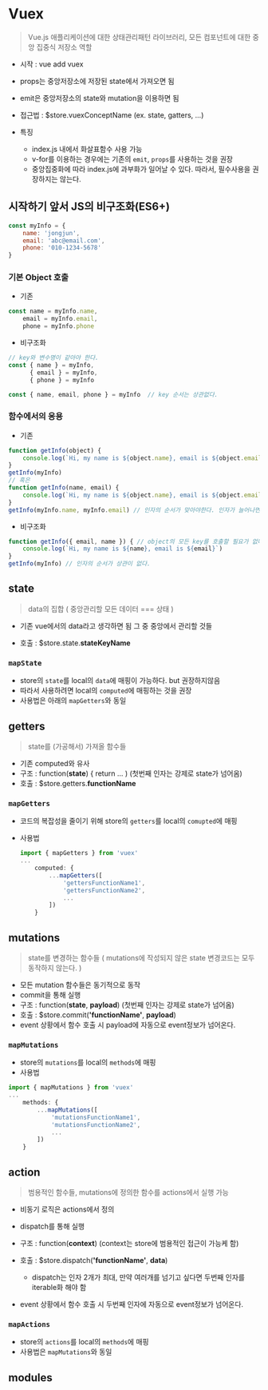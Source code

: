 # Vuex

> Vue.js 애플리케이션에 대한 상태관리패턴 라이브러리, 모든 컴포넌트에 대한 중앙 집중식 저장소 역할

- 시작 : vue add vuex

- props는 중앙저장소에 저장된 state에서 가져오면 됨
- emit은 중앙저장소의 state와 mutation을 이용하면 됨

- 접근법 : $store.vuexConceptName (ex. state, gatters, ...)
- 특징
  - index.js 내에서 화살표함수 사용 가능
  - v-for를 이용하는 경우에는 기존의 `emit`, `props`를 사용하는 것을 권장
  - 중앙집중화에 따라 index.js에 과부화가 일어날 수 있다. 따라서, 필수사용을 권장하지는 않는다.



## 시작하기 앞서 JS의 비구조화(ES6+)

```javascript
const myInfo = {
    name: 'jongjun',
    email: 'abc@email.com',
    phone: '010-1234-5678'
}
```

### 기본 Object 호출

- 기존

```javascript
const name = myInfo.name,
	email = myInfo.email,
    phone = myInfo.phone
```



- 비구조화

```javascript
// key와 변수명이 같아야 한다.
const { name } = myInfo,
      { email } = myInfo,
      { phone } = myInfo

const { name, email, phone } = myInfo  // key 순서는 상관없다.
```



### 함수에서의 응용

- 기존

```javascript
function getInfo(object) {
    console.log(`Hi, my name is ${object.name}, email is ${object.email}`)
}
getInfo(myInfo)
// 혹은
function getInfo(name, email) {
    console.log(`Hi, my name is ${object.name}, email is ${object.email}`)
}
getInfo(myInfo.name, myInfo.email) // 인자의 순서가 맞아야한다. 인자가 늘어나면 피곤해짐
```



- 비구조화

```javascript
function getInfo({ email, name }) { // object의 모든 key를 호출할 필요가 없다.
    console.log(`Hi, my name is ${name}, email is ${email}`)
}
getInfo(myInfo) // 인자의 순서가 상관이 없다.
```



## state

> data의 집합 ( 중앙관리할 모든 데이터 === 상태 )

- 기존 vue에서의 data라고 생각하면 됨 그 중 중앙에서 관리할 것들

- 호출 : $store.state.**stateKeyName**

### `mapState`

- store의 `state`를 local의 `data`에 매핑이 가능하다. but 권장하지않음
- 따라서 사용하려면 local의 `computed`에 매핑하는 것을 권장
- 사용법은 아래의 `mapGetters`와 동일



## getters

> state를 (가공해서) 가져올 함수들

- 기존 computed와 유사
- 구조 : function(**state**) { return ... ) (첫번째 인자는 강제로 state가 넘어옴)
- 호출 : $store.getters.**functionName**

### `mapGetters`

- 코드의 복잡성을 줄이기 위해 store의 `getters`를 local의 `comupted`에 매핑

- 사용법

  ```javascript
  import { mapGetters } from 'vuex'
  ...
      computed: {
          ...mapGetters([
              'gettersFunctionName1',
              'gettersFunctionName2',
              ...
          ])
      }
  ```

  

## mutations

> state를 변경하는 함수들 ( mutations에 작성되지 않은 state 변경코드는 모두 동작하지 않는다. )

- 모든 mutation 함수들은 동기적으로 동작
- commit을 통해 실행
- 구조 : function(**state**, **payload**) (첫번째 인자는 강제로 state가 넘어옴)
- 호출 : $store.commit(**'functionName'**, **payload**)
- event 상황에서 함수 호출 시 payload에 자동으로 event정보가 넘어온다.

### `mapMutations`

- store의 `mutations`를 local의 `methods`에 매핑
- 사용법

```javascript
import { mapMutations } from 'vuex'
...
	methods: {
        ...mapMutations([
            'mutationsFunctionName1',
            'mutationsFunctionName2',
            ...
        ])
    }
```



## action

> 범용적인 함수들, mutations에 정의한 함수를 actions에서 실행 가능

- 비동기 로직은 actions에서 정의

- dispatch를 통해 실행
- 구조 : function(**context**) (context는 store에 범용적인 접근이 가능케 함)

- 호출 : $store.dispatch(**'functionName'**, **data**) 
  - dispatch는 인자 2개가 최대, 만약 여러개를 넘기고 싶다면 두번째 인자를 iterable화 해야 함
- event 상황에서 함수 호출 시 두번째 인자에 자동으로 event정보가 넘어온다.

### `mapActions`

- store의 `actions`를 local의 `methods`에 매핑
- 사용법은 `mapMutations`와 동일



## modules

